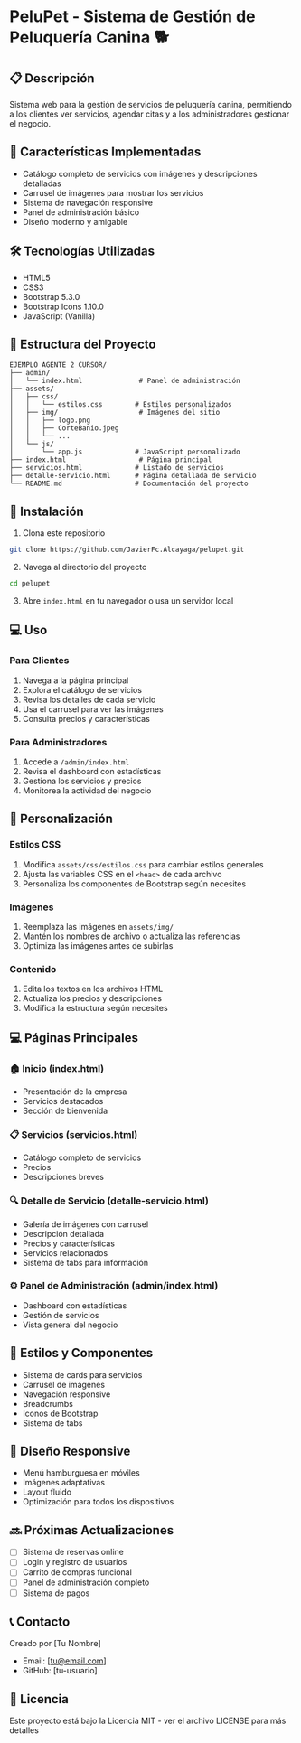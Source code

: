 # PeluPet - Sistema de Gestión de Peluquería Canina 🐕

## 📋 Descripción
Sistema web para la gestión de servicios de peluquería canina, permitiendo a los clientes ver servicios, agendar citas y a los administradores gestionar el negocio.

## 🚀 Características Implementadas
- Catálogo completo de servicios con imágenes y descripciones detalladas
- Carrusel de imágenes para mostrar los servicios
- Sistema de navegación responsive
- Panel de administración básico
- Diseño moderno y amigable

## 🛠️ Tecnologías Utilizadas
- HTML5
- CSS3
- Bootstrap 5.3.0
- Bootstrap Icons 1.10.0
- JavaScript (Vanilla)

## 📁 Estructura del Proyecto
```
EJEMPLO AGENTE 2 CURSOR/
├── admin/
│   └── index.html              # Panel de administración
├── assets/
│   ├── css/
│   │   └── estilos.css        # Estilos personalizados
│   ├── img/                    # Imágenes del sitio
│   │   ├── logo.png
│   │   ├── CorteBanio.jpeg
│   │   └── ...
│   └── js/
│       └── app.js             # JavaScript personalizado
├── index.html                  # Página principal
├── servicios.html             # Listado de servicios
├── detalle-servicio.html      # Página detallada de servicio
└── README.md                  # Documentación del proyecto
```
## 🚀 Instalación
1. Clona este repositorio
```bash
git clone https://github.com/JavierFc.Alcayaga/pelupet.git
```

2. Navega al directorio del proyecto
```bash
cd pelupet
```

3. Abre `index.html` en tu navegador o usa un servidor local

## 💻 Uso

### Para Clientes
1. Navega a la página principal
2. Explora el catálogo de servicios
3. Revisa los detalles de cada servicio
4. Usa el carrusel para ver las imágenes
5. Consulta precios y características

### Para Administradores
1. Accede a `/admin/index.html`
2. Revisa el dashboard con estadísticas
3. Gestiona los servicios y precios
4. Monitorea la actividad del negocio

## 🎨 Personalización

### Estilos CSS
1. Modifica `assets/css/estilos.css` para cambiar estilos generales
2. Ajusta las variables CSS en el `<head>` de cada archivo
3. Personaliza los componentes de Bootstrap según necesites

### Imágenes
1. Reemplaza las imágenes en `assets/img/`
2. Mantén los nombres de archivo o actualiza las referencias
3. Optimiza las imágenes antes de subirlas

### Contenido
1. Edita los textos en los archivos HTML
2. Actualiza los precios y descripciones
3. Modifica la estructura según necesites


## 💻 Páginas Principales

### 🏠 Inicio (index.html)
- Presentación de la empresa
- Servicios destacados
- Sección de bienvenida

### 📋 Servicios (servicios.html)
- Catálogo completo de servicios
- Precios
- Descripciones breves

### 🔍 Detalle de Servicio (detalle-servicio.html)
- Galería de imágenes con carrusel
- Descripción detallada
- Precios y características
- Servicios relacionados
- Sistema de tabs para información

### ⚙️ Panel de Administración (admin/index.html)
- Dashboard con estadísticas
- Gestión de servicios
- Vista general del negocio

## 🎨 Estilos y Componentes
- Sistema de cards para servicios
- Carrusel de imágenes
- Navegación responsive
- Breadcrumbs
- Iconos de Bootstrap
- Sistema de tabs

## 📱 Diseño Responsive
- Menú hamburguesa en móviles
- Imágenes adaptativas
- Layout fluido
- Optimización para todos los dispositivos

## 🔜 Próximas Actualizaciones
- [ ] Sistema de reservas online
- [ ] Login y registro de usuarios
- [ ] Carrito de compras funcional
- [ ] Panel de administración completo
- [ ] Sistema de pagos

## 📞 Contacto
Creado por [Tu Nombre]
- Email: [tu@email.com]
- GitHub: [tu-usuario]

## 📄 Licencia
Este proyecto está bajo la Licencia MIT - ver el archivo LICENSE para más detalles